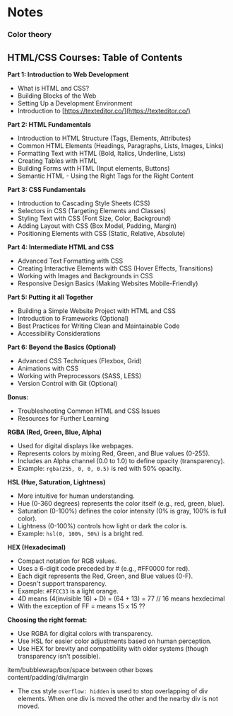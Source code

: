 # Notes


### Color theory

## HTML/CSS Courses: Table of Contents

**Part 1: Introduction to Web Development**

* What is HTML and CSS?
* Building Blocks of the Web
* Setting Up a Development Environment
* Introduction to [https://texteditor.co/](https://texteditor.co/)

**Part 2: HTML Fundamentals**

* Introduction to HTML Structure (Tags, Elements, Attributes)
* Common HTML Elements (Headings, Paragraphs, Lists, Images, Links)
*  Formatting Text with HTML (Bold, Italics, Underline, Lists)
* Creating Tables with HTML
*  Building Forms with HTML (Input elements, Buttons)
* Semantic HTML - Using the Right Tags for the Right Content

**Part 3:  CSS Fundamentals**

* Introduction to Cascading Style Sheets (CSS)
* Selectors in CSS (Targeting Elements and Classes)
*  Styling Text with CSS (Font Size, Color, Background)
*  Adding Layout with CSS (Box Model, Padding, Margin)
*  Positioning Elements with CSS (Static, Relative, Absolute)

**Part 4: Intermediate HTML and CSS**

* Advanced Text Formatting with CSS
*  Creating Interactive Elements with CSS (Hover Effects, Transitions)
*  Working with Images and Backgrounds in CSS
*  Responsive Design Basics (Making Websites Mobile-Friendly)

**Part 5: Putting it all Together**

* Building a Simple Website Project with HTML and CSS
*  Introduction to Frameworks (Optional)
*  Best Practices for Writing Clean and Maintainable Code
*  Accessibility Considerations

**Part 6: Beyond the Basics (Optional)**

*  Advanced CSS Techniques (Flexbox, Grid)
*  Animations with CSS
*  Working with Preprocessors (SASS, LESS)
*  Version Control with Git (Optional)

**Bonus:**

*  Troubleshooting Common HTML and CSS Issues
*  Resources for Further Learning


**RGBA (Red, Green, Blue, Alpha)**

* Used for digital displays like webpages.
* Represents colors by mixing Red, Green, and Blue values (0-255).
* Includes an Alpha channel (0.0 to 1.0) to define opacity (transparency). 
* Example: `rgba(255, 0, 0, 0.5)` is red with 50% opacity.

**HSL (Hue, Saturation, Lightness)**

* More intuitive for human understanding.
* Hue (0-360 degrees) represents the color itself (e.g., red, green, blue).
* Saturation (0-100%) defines the color intensity (0% is gray, 100% is full color).
* Lightness (0-100%) controls how light or dark the color is.
* Example: `hsl(0, 100%, 50%)` is a bright red.

**HEX (Hexadecimal)**

* Compact notation for RGB values.
* Uses a 6-digit code preceded by # (e.g., #FF0000 for red).
* Each digit represents the Red, Green, and Blue values (0-F).
* Doesn't support transparency.
* Example: `#FFCC33` is a light orange.
* 4D means (4(invisible 16) + D) = (64 + 13) = 77 // 16 means hexdecimal
* With the exception of FF = means 15 x 15 ??

**Choosing the right format:**

* Use RGBA for digital colors with transparency.
* Use HSL for easier color adjustments based on human perception.
* Use HEX for brevity and compatibility with older systems (though transparency isn't possible).


item/bubblewrap/box/space between other boxes
content/padding/div/margin

-  The css style `overflow: hidden` is used to stop overlapping of div elements. When one div is moved the other and the nearby div is not moved.